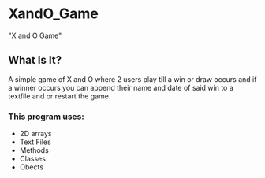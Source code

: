 # XandO_Game
"X and O Game" 
## What Is It?
A simple game of X and O where 2 users play till a win or draw occurs and if a winner occurs you can append their name and date of said win to a textfile and or restart the game.
### This program uses:
* 2D arrays
* Text Files
* Methods
* Classes
* Obects


